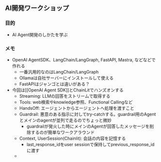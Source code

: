 ## AI開発ワークショップ
### 目的
- AI Agent開発のしかたを学ぶ

### メモ
- OpenAI AgentSDK、LangChain/LangGraph, FastAPI, Mastra, などなどで作れる
	- 一番汎用的なのはLangChain/LangGraph
	- Ollamaは自社サーバーにインストールして使える
	- FastAPIはジャンゴとは違いがある？
- 今回は[[OpenAI Agent SDK]]とChainLitでハンズオンする
	- Streaming: LLMの回答をストリームで取得する
	- Tools: web検索やknowledge参照、Functional Callingなど
	- HandsOff: エージェントからエージェントへ処理を渡すこと
	- Guardrail: 悪意のある指示に対してtry-catchする。guardrail用のAgentとメインのagentが並列で走るのでちょっと微妙
		- guardrailが発火した時にメインのAgentが回答したメッセージを削除するのが簡単なワークアラウンド
	- Context, UserSession(Chainlit): 会話の内容を記憶する
		- last_response_idをuser sessionで保持してprevious_response_idに渡す
	- 